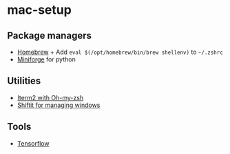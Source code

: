 # mac-setup

## Package managers
* [Homebrew](https://brew.sh/) + Add `eval $(/opt/homebrew/bin/brew shellenv)` to `~/.zshrc`
* [Miniforge](./miniforge/conda.md) for python

## Utilities
* [Iterm2 with Oh-my-zsh](https://medium.com/ayuth/iterm2-zsh-oh-my-zsh-the-most-power-full-of-terminal-on-macos-bdb2823fb04c)
* [Shiftit for managing windows](https://github.com/fikovnik/ShiftIt)

## Tools
* [Tensorflow](./m1/tensorflow_metal.md)
